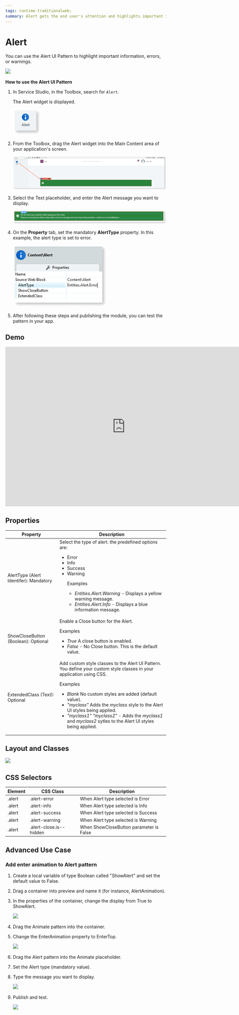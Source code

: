 ```yaml
---
tags: runtime-traditionalweb; 
summary: Alert gets the end user's attention and highlights important information, errors or warnings on the screen.
---
```


# Alert

You can use the Alert UI Pattern to highlight important information, errors, or warnings.

![](<images/alert-image-1.png>)

**How to use the Alert UI Pattern**

1. In Service Studio, in the Toolbox, search for `Alert`.

    The Alert widget is displayed.

    ![](<images/alert-image-7.png>)

1. From the Toolbox, drag the Alert widget into the Main Content area of your application's screen.

    ![](<images/alert-image-8.png>)

1. Select the Text placeholder, and enter the Alert message you want to display.
    
    ![](<images/alert-image-11.png>)

1. On the **Property** tab, set the mandatory **AlertType** property. In this example, the alert type is set to error.
    
    ![](<images/alert-image-9.png>)

1. After following these steps and publishing the module, you can test the pattern in your app. 


## Demo

<iframe width="750" height="500" src="https://www.youtube.com/embed/gknfwE7WX4U" frameborder="0" allow="accelerometer; autoplay; encrypted-media; gyroscope; picture-in-picture" allowfullscreen="allowfullscreen"></iframe>

## Properties

| **Property** |  **Description** | 
|---|---|
| AlertType (Alert Identifer): Mandatory  | Select the type of alert. the predefined options are: <p><ul><li>Error</li><li>Info</li><li>Success</li><li>Warning</li><p>Examples<ul><li>_Entities.Alert.Warning_ - Displays a yellow warning message.</li><li>_Entities.Alert.Info_ - Displays a blue information message.</li></p> | 
| ShowCloseButton (Boolean): Optional  | Enable a Close button for the Alert. <p>Examples<ul><li>_True_ A close button is enabled.</li><li>_False_ - No Close button. This is the default value.</li></p> |
| ExtendedClass (Text): Optional  |  Add custom style classes to the Alert UI Pattern. You define your custom style classes in your application using CSS. <p>Examples <ul><li>_Blank_ No custom styles are added (default value).</li><li>_"myclass"_ Adds the _myclass_ style to the Alert UI styles being applied.</li><li>_"myclass1" "myclass2"_ - Adds the _myclass1_ and _myclass2_ sytles to the Alert UI styles being applied.  |

## Layout and Classes

![](<images/alert-image-2.png>)

## CSS Selectors

| **Element** |  **CSS Class** |  **Description**  |
| --- | --- | --- |
| .alert | .alert-error |  When Alert type selected is Error  |
| .alert | .alert-info |  When Alert type selected is Info  |
| .alert | .alert-success |  When Alert type selected is Success  |
| .alert | .alert-warning |  When Alert type selected is Warning  |
| .alert | .alert-close.is--hidden |  When ShowCloseButton parameter is False  |

## Advanced Use Case

### Add enter animation to Alert pattern

1. Create a local variable of type Boolean called "ShowAlert" and set the default value to False.
1. Drag a container into preview and name it (for instance, AlertAnimation).
1. In the properties of the container, change the display from True to ShowAlert.

    ![](<images/alert-image-3.png>)

1. Drag the Animate pattern into the container.
1. Change the EnterAnimation property to EnterTop.

    ![](<images/alert-image-4.png>)

1. Drag the Alert pattern into the Animate placeholder.
1. Set the Alert type (mandatory value).
1. Type the message you want to display.

    ![](<images/alert-image-5.png>)
    
1. Publish and test.

    ![](<images/alert-image-6.gif>)

